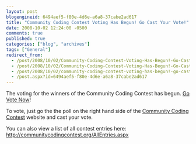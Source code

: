 ```yaml
---
layout: post
blogengineid: 6494aef5-f80e-4d6e-a6a8-37cabe2ad617
title: "Community Coding Contest Voting Has Begun! Go Cast Your Vote!"
date: 2008-10-02 12:24:00 -0500
comments: true
published: true
categories: ["blog", "archives"]
tags: ["General"]
redirect_from: 
  - /post/2008/10/02/Community-Coding-Contest-Voting-Has-Begun!-Go-Cast-Your-Vote!.aspx
  - /post/2008/10/02/Community-Coding-Contest-Voting-Has-Begun!-Go-Cast-Your-Vote!
  - /post/2008/10/02/community-coding-contest-voting-has-begun!-go-cast-your-vote!
  - /post.aspx?id=6494aef5-f80e-4d6e-a6a8-37cabe2ad617
---
```

<!-- more -->
<div class="text">


The voting for the winners of the Community Coding Contest has begun. <a href="http://communitycodingcontest.org/">Go Vote Now</a>!



To vote, just go the the poll on the right hand side of the <a href="http://communitycodingcontest.org/">Community Coding Contest</a> website and cast your vote.



You can also view a list of all contest entries here: <a href="http://communitycodingcontest.org/AllEntries.aspx">http://communitycodingcontest.org/AllEntries.aspx</a>

</div>
